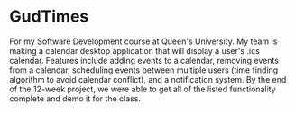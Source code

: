 # GudTimes
For my Software Development course at Queen's University. My team is making a calendar desktop application that will display a user's .ics calendar. Features include adding events to a calendar, removing events from a calendar, scheduling events between multiple users (time finding algorithm to avoid calendar conflict), and a notification system. By the end of the 12-week project, we were able to get all of the listed functionality complete and demo it for the class.

